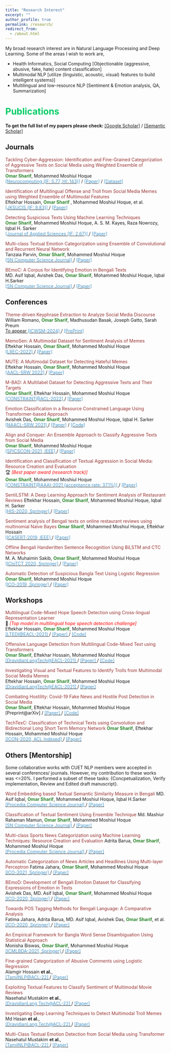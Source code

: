```yaml
---
title: "Research Interest"
excerpt: ""
author_profile: true
permalink: /research/
redirect_from: 
  - /about.html
---
```


My broad research interest are in Natural Language Processing and Deep Learning. Some of the areas I wish to work are,

 * Health Informatics, Social Computing [Objectionable (aggressive, abusive, fake, hate) content classification]
 * Multimodal NLP [utilize (linguistic, acoustic, visual) features to build intelligent systems)]
 * Multilingual and low-resource NLP [Sentiment & Emotion analysis, QA, Summarization]
 
  
<!--
  ## <font color="#00cc66"> Research Statement </font>  
    Will write my research statement here.
  *<font color="#ff6633">Omar Sharif</font>*
-->

# <font color="#00cc66"> Publications </font> 

<b>To get the full list of my papers please check: </b>[[Google Scholar]](https://scholar.google.com/citations?hl=en&user=TBBRv2wAAAAJ&view_op=list_works&authuser=1&sortby=pubdate) / [[Semantic Scholar]](https://www.semanticscholar.org/author/Omar-Sharif/2073472600)

## <font > Journals </font>  
  
<font color="#993333">Tackling Cyber-Aggression: Identification and Fine-Grained Categorization of Aggressive Texts on Social Media using Weighted Ensemble of Transformers  </font>                                            
<b><font color="#2d862d">Omar Sharif</font></b>, Mohammed Moshiul Hoque    
[<font color="#4796C9"> [Neurocomputing (IF: 5.77, HI: 143)]</font>](https://www.journals.elsevier.com/neurocomputing) / [<font color="#4796C9">[Paper]</font>](https://www.sciencedirect.com/science/article/abs/pii/S0925231221018567) / [<font color="#4796C9">[Dataset]</font>](https://github.com/omar-sharif03/BAD-Bangla-Aggressive-Text-Dataset)
  
 <font color="#993333">Identification of Multilingual Offense and Troll from Social Media Memes using Weighted Ensemble of Multimodal Features </font>   
 Eftekhar Hossain, <b><font color="#2d862d">Omar Sharif</font> </b>, Mohammed Moshiul Hoque, et al.     
 [<font color=" #4796C9"> [JKSUCIS (IF: 8.83)] </font>](https://www.sciencedirect.com/journal/journal-of-king-saud-university-computer-and-information-sciences) / [<font color="#4796C9">[Paper] </font>](https://www.sciencedirect.com/science/article/pii/S1319157822002166) 
  
 <font color="#993333">Detecting Suspicious Texts Using Machine Learning Techniques  </font>     
  <b><font color="#2d862d">Omar Sharif</font></b>, Mohammed Moshiul Hoque, A. S. M. Kayes, Raza Nowrozy, Iqbal H. Sarker    
  [<font color="#4796C9"> [Journal of Applied Sciences (IF: 2.67)] </font>](https://www.mdpi.com/journal/applsci) / [<font color="#4796C9">[Paper] </font>](https://www.mdpi.com/2076-3417/10/18/6527)
 
 <font color="#993333">Multi-class Textual Emotion Categorization using Ensemble of Convolutional and Recurrent Neural Network</font>  
  Tanzaia Parvin, <b><font color="#2d862d">Omar Sharif</font></b>, Mohammed Moshiul Hoque    
  [<font color="#4796C9"> [SN Computer Science Journal] </font>](https://www.springer.com/journal/42979) / [<font color="#4796C9">[Paper] </font>](https://link.springer.com/article/10.1007/s42979-021-00913-0)
  
 <font color="#993333"> BEmoC: A Corpus for Identifying Emotion in Bengali Texts </font>   
  MD. Asif Iqbal, Avishek Das, <b><font color="#2d862d">Omar Sharif</font></b>, Mohammed Moshiul Hoque, Iqbal H.Sarker   
  [<font color="#4796C9"> [SN Computer Science Journal] </font>](https://www.springer.com/journal/42979) / [<font color="#4796C9">[Paper] </font>](https://link.springer.com/article/10.1007/s42979-022-01028-w)
 
 
## <font> Conferences </font> 
 <font color="#993333"> Theme-driven Keyphrase Extraction to Analyze Social Media Discourse</font>  
  William Romano, <b><font color="#2d862d">Omar Sharif</font></b>, Madhusudan Basak, Joseph Gatto, Sarah Preum  
  [To appear <font color="#4796C9"> [ICWSM-2024] </font>](https://www.icwsm.org/2023/index.html/call_for_submissions.html) / [<font color="#4796C9">[PrePrint] </font>](https://arxiv.org/abs/2301.11508)

  <font color="#993333"> MemoSen: A Multimodal Dataset for Sentiment Analysis of Memes</font>  
  Eftekhar Hossain, <b><font color="#2d862d">Omar Sharif</font></b>, Mohammed Moshiul Hoque  
  [<font color="#4796C9"> [LREC-2022] </font>](https://lrec2022.lrec-conf.org/en/) / [<font color="#4796C9">[Paper] </font>](http://www.lrec-conf.org/proceedings/lrec2022/pdf/2022.lrec-1.165.pdf)
  
  <font color="#993333"> MUTE: A Multimodal Dataset for Detecting Hateful Memes</font>  
  Eftekhar Hossain, <b><font color="#2d862d">Omar Sharif</font></b>, Mohammed Moshiul Hoque  
  [<font color="#4796C9"> [AACL-SRW 2022] </font>](https://www.aacl2022.org/) / [<font color="#4796C9">[Paper] </font>](https://aclanthology.org/2022.aacl-srw.5/)
  
  <font color="#993333"> M-BAD: A Multilabel Dataset for Detecting Aggressive Texts and Their Targets </font>  
  <b><font color="#2d862d">Omar Sharif</font></b>, Eftekhar Hossain, Mohammed Moshiul Hoque  
  [<font color="	#4796C9"> [CONSTRAINT@ACL-2022] </font>](https://lcs2.iiitd.edu.in/CONSTRAINT-2022/) / [<font color="#4796C9">[Paper] </font>](https://aclanthology.org/2022.constraint-1.9/)
 
  <font color="#993333"> Emotion Classification in a Resource Constrained Language Using Transformer-based Approach </font>  
  Avishek Das, <b><font color="#2d862d">Omar Sharif</font></b>, Mohammed Moshiul Hoque, Iqbal H. Sarker   
  [<font color="#4796C9"> [NAACL-SRW 2021] </font>](https://naacl2021-srw.github.io/) / [<font color="#4796C9">[Paper]</font>](https://aclanthology.org/2021.naacl-srw.19/) / [<font color="#4796C9"> [Code] </font>](https://github.com/omar-sharif03/NAACL-SRW-2021)
  
  <font color="#993333"> Align and Conquer: An Ensemble Approach to Classify Aggressive Texts from Social Media </font>    
  <b><font color="#2d862d">Omar Sharif</font></b>, Mohammed Moshiul Hoque    
  [<font color="#4796C9"> [SPICSCON-2021, IEEE] </font>](https://ieeexplore.ieee.org/xpl/conhome/9885262/proceeding) / [<font color="#4796C9">[Paper]     </font>](https://ieeexplore.ieee.org/abstract/document/9885420) 

 <font color="#993333"> Identification and Classification of Textual Aggression in Social Media: Resource Creation and Evaluation </font>     
  🏆 *<font color="#f00">[Best paper award (research track)]</font>*   
 <b><font color="#2d862d">Omar Sharif</font></b>, Mohammed Moshiul Hoque    
 [<font color="#4796C9"> [CONSTRAINT@AAAI-2021 (acceptance rate: 37.1%)] </font>](http://lcs2.iiitd.edu.in/CONSTRAINT-2021) / [<font color="#4796C9">[Paper] </font>](https://link.springer.com/chapter/10.1007%2F978-3-030-73696-5_2) 
  
 <font color="#993333"> SentiLSTM: A Deep Learning Approach for Sentiment Analysis of Restaurant Reviews</font> 
 Eftekhar Hossain, <b><font color="#2d862d">Omar Sharif</font></b>, Mohammed Moshiul Hoque, Iqbal H. Sarker   
 [<font color="#4796C9"> [HIS-2020, Springer] </font>](http://www.mirlabs.net/his20/) / [<font color="#4796C9">[Paper] </font>](https://arxiv.org/abs/2011.09684)
 
 <font color="#993333">Sentiment analysis of Bengali texts on online restaurant reviews using multinomial Naïve Bayes</font> 
 <b><font color="#2d862d">Omar Sharif</font></b>, Mohammed Moshiul Hoque, Eftekhar Hossain   
 [<font color="#4796C9"> [ICASERT-2019, IEEE] </font>](https://ieeexplore.ieee.org/xpl/conhome/8931128/proceeding) / [<font color="#4796C9">[Paper] </font>](https://ieeexplore.ieee.org/abstract/document/8934655)
  
 <font color="#993333">Offline Bengali Handwritten Sentence Recognition Using BiLSTM and CTC Networks</font>  
  M. A. Muhaimin Sakib, <b><font color="#2d862d">Omar Sharif</font></b>, Mohammed Moshiul Hoque  
 [<font color="#4796C9"> [ICIoTCT 2020, Springer] </font>](http://iciotct2021.iaasse.org/index.html) / [<font color="#4796C9">[Paper] </font>](https://link.springer.com/chapter/10.1007/978-3-030-76736-5_15)
  
 <font color="#993333">Automatic Detection of Suspicious Bangla Text Using Logistic Regression</font> 
 <b><font color="#2d862d">Omar Sharif</font></b>, Mohammed Moshiul Hoque    
 [<font color="#4796C9"> [ICO-2019, Springer] </font>](https://www.icico.info/ico-2019) / [<font color="#4796C9">[Paper] </font>](https://link.springer.com/chapter/10.1007/978-3-030-33585-4_57)        
 
  
## <font > Workshops </font>
 
  <font color="#993333"> Multilingual Code-Mixed Hope Speech Detection using Cross-lingual Representation Learner</font>  
 🥇 *<font color="#f00">[Top model in multilingual hope speech detection challenge]</font>*       
  Eftekhar Hossain, <b><font color="#2d862d">Omar Sharif</font></b>, Mohammed Moshiul Hoque   
  [<font color="#4796C9"> [LTEDI@EACL-2021] </font>](https://sites.google.com/view/lt-edi-2021/home) / [<font color="#4796C9">[Paper] </font>](https://www.aclweb.org/anthology/2021.ltedi-1.25/) / [<font   color="#4796C9"> [Code] </font>](https://github.com/omar-sharif03/CUET_NLP-EACL_2021)  


 <font color="#993333"> Offensive Language Detection from Multilingual Code-Mixed Text using Transformers</font>  
 <b><font color="#2d862d">Omar Sharif</font></b>,  Eftekhar Hossain, Mohammed Moshiul Hoque  
  [<font color="#4796C9"> [DravidianLangTech@EACL-2021] </font>](https://dravidianlangtech.github.io/2021/index.html) / [<font color="#4796C9">[Paper] </font>](https://www.aclweb.org/anthology/2021.dravidianlangtech-1.35/) / [<font   color="#4796C9"> [Code] </font>](https://github.com/omar-sharif03/CUET_NLP-EACL_2021)  
 

 <font color="#993333"> Investigating Visual and Textual Features to Identify Trolls from Multimodal Social Media Memes</font>    
  Eftekhar Hossain, <b><font color="#2d862d">Omar Sharif</font></b>, Mohammed Moshiul Hoque    
  [<font color="#4796C9"> [DravidianLangTech@EACL-2021] </font>](https://dravidianlangtech.github.io/2021/index.html) / [<font color="#4796C9">[Paper] </font>](https://www.aclweb.org/anthology/2021.dravidianlangtech-1.43/) 
  
 <font color="#993333"> Combating Hostility: Covid-19 Fake News and Hostile Post Detection in Social Media</font>  
<b><font color="#2d862d">Omar Sharif</font></b>,  Eftekhar Hossain, Mohammed Moshiul Hoque  
 [Preprint@arXiv]  / [<font color="#4796C9">[Paper] </font>](https://arxiv.org/abs/2101.03291) / [<font color="#4796C9"> [Code] </font>](https://github.com/omar-sharif03/CONSTRAINT-AAAI2021) 
 
 <font color="#993333"> TechTexC: Classification of Technical Texts using Convolution and Bidirectional Long Short Term Memory Network</font> 
 <b><font color="#2d862d">Omar Sharif</font></b>,  Eftekhar Hossain, Mohammed Moshiul Hoque  
[<font color="#4796C9"> [ICON-2020, ACL Indexed] </font>](https://www.iitp.ac.in/~ai-nlp-ml/icon2020/index.html) / [<font color="#4796C9">[Paper] </font>](https://aclanthology.org/2020.icon-techdofication.8/)
  
  
## <font > Others [Mentorship] </font>

Some collaborative works with CUET NLP members were accepted in several conferences/ journals. However, my contribution to these works was <=20%. I performed a subset of these tasks: {Concpetualization, Verify implementation, Review and Edited draft manuscript}.
  
 <font color="#993333">Word Embedding based Textual Semantic Similarity Measure in Bengali </font> 
  MD. Asif Iqbal, <b><font color="#2d862d">Omar Sharif</font></b>, Mohammed Moshiul Hoque, Iqbal H.Sarker    
  [<font color="#4796C9"> [Procedia Computer Science Journal] </font>](https://www.sciencedirect.com/journal/procedia-computer-science) / [<font color="#4796C9">[Paper] </font>](https://www.sciencedirect.com/science/article/pii/S1877050921020512)
  
 <font color="#993333">Classification of Textual Sentiment Using Ensemble Technique </font> 
  Md. Mashiur Rahaman Mamun, <b><font color="#2d862d">Omar Sharif</font></b>, Mohammed Moshiul Hoque    
  [<font color="#4796C9"> [SN Computer Science Journal] </font>](https://www.springer.com/journal/42979) / [<font color="#4796C9">[Paper] </font>](https://link.springer.com/article/10.1007/s42979-021-00922-z)
  
  <font color="#993333">Multi-class Sports News Categorization using Machine Learning Techniques: Resource Creation and Evaluation</font> 
  Adrita Barua, <b><font color="#2d862d">Omar Sharif</font></b>, Mohammed Moshiul Hoque    
  [<font color="#4796C9"> [Procedia Computer Science Journal] </font>](https://www.sciencedirect.com/journal/procedia-computer-science) / [<font color="#4796C9">[Paper] </font>](https://www.sciencedirect.com/science/article/pii/S1877050921021268)
  
<font color="#993333">Automatic Categorization of News Articles and Headlines Using Multi-layer Perceptron</font> 
  Fatima Jahara, <b><font color="#2d862d">Omar Sharif</font></b>, Mohammed Moshiul Hoque   
  [<font color="#4796C9"> [ICO-2021, Springer] </font>](https://www.icico.info/) / [<font color="#4796C9">[Paper] </font>](https://link.springer.com/chapter/10.1007/978-3-030-93247-3_16)
 
 <font color="#993333">BEmoD: Development of Bengali Emotion Dataset for Classifying Expressions of Emotion in Texts</font>  
  Avishek Das, MD. Asif Iqbal, <b><font color="#2d862d">Omar Sharif</font></b>, Mohammed Moshiul Hoque    
  [<font color="#4796C9"> [ICO-2020, Springer] </font>](https://www.icico.info/ico2020-virtual-conference) / [<font color="#4796C9">[Paper] </font>](https://link.springer.com/chapter/10.1007/978-3-030-68154-8_94)
  
 <font color="#993333">Towards POS Tagging Methods for Bengali Language: A Comparative Analysis</font>  
  Fatima Jahara, Adrita Barua, MD. Asif Iqbal, Avishek Das, <b><font color="#2d862d">Omar Sharif</font></b>, et al.   
  [<font color="#4796C9"> [ICO-2020, Springer] </font>](https://www.icico.info/ico2020-virtual-conference) / [<font color="#4796C9">[Paper] </font>](https://link.springer.com/chapter/10.1007/978-3-030-68154-8_93)
  
  <font color="#993333">An Empirical Framework for Bangla Word Sense Disambiguation Using Statistical Approach</font>  
  Monisha Biswas, <b><font color="#2d862d">Omar Sharif</font></b>, Mohammed Moshiul Hoque  
  [<font color="#4796C9"> [ICMLBDA-2021, Springer] </font>](https://link.springer.com/conference/icmlbda) / [<font color="#4796C9">[Paper] </font>](https://link.springer.com/chapter/10.1007/978-3-030-82469-3_3)
  
<font color="#993333"> Fine-grained Categorization of Abusive Comments using Logistic Regression </font>  
 Alamgir Hossain <b>et al.</b>,  
[<font color="#4796C9"> [TamilNLP@ACL-22] </font>](https://dravidianlangtech.github.io/2022/) / [<font color="#4796C9">[Paper] </font>](https://aclanthology.org/2022.dravidianlangtech-1.34/)
 
 <font color="#993333"> Exploiting Textual Features to Classify Sentiment of Multimodal Movie Reviews </font>  
 Nasehatul Mustakim <b>et al.</b>,  
[<font color="#4796C9"> [DravidianLang Tech@ACL-22] </font>](https://dravidianlangtech.github.io/2022/) / [<font color="#4796C9">[Paper] </font>](https://aclanthology.org/2022.dravidianlangtech-1.30/)


 <font color="#993333"> Investigating Deep Learning Techniques to Detect Multimodal Troll Memes </font>  
 Md Hasan <b>et al.</b>,  
[<font color="#4796C9"> [DravidianLang Tech@ACL-22] </font>](https://dravidianlangtech.github.io/2022/) / [<font color="#4796C9">[Paper] </font>](https://aclanthology.org/2022.dravidianlangtech-1.27/)


<font color="#993333"> Multi-Class Textual Emotion Detection from Social Media using Transformer </font>  
Nasehatul Mustakim <b>et al.</b>,  
[<font color="#4796C9"> [TamilNLP@ACL-22] </font>](https://dravidianlangtech.github.io/2022/) / [<font color="#4796C9">[Paper] </font>](https://aclanthology.org/2022.dravidianlangtech-1.31/)




  
